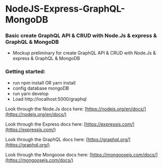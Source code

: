 # NodeJS-Express-GraphQL-MongoDB 
### Basic create GraphQL API & CRUD with Node.Js & express & GraphQL & MongoDB
  * Mockup preliminary for create GraphQL API & CRUD with Node.Js & express & GraphQL & MongoDB
### Getting started:
  * run npm install OR yarn install
  *  config database mongoDB
  * run yarn develop
  * Load http://localhost:5000/graphql

Look through the Node.Js docs here: [https://nodejs.org/en/docs/](https://nodejs.org/en/docs/)

Look through the Express docs here: [https://expressjs.com/](https://expressjs.com/)

Look through the GraphQL docs here: [https://graphql.org/](https://graphql.org/)

Look through the Mongoose docs here: [https://mongoosejs.com/docs/](https://mongoosejs.com/docs/)




